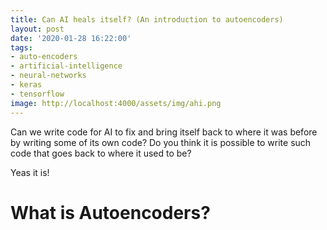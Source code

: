 ```yaml
---
title: Can AI heals itself? (An introduction to autoencoders)
layout: post
date: '2020-01-28 16:22:00'
tags:
- auto-encoders
- artificial-intelligence
- neural-networks
- keras
- tensorflow
image: http://localhost:4000/assets/img/ahi.png
---
```


Can we write code for AI to fix and bring itself back to where it was before by writing some of its own code? 
Do you think it is possible to write such code that goes back to where it used to be?

Yeas it is!

# What is Autoencoders?